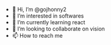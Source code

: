 - 👋 Hi, I’m @gojhonny2
- 👀 I’m interested in softwares    
- 🌱 I’m currently learning react
- 💞️ I’m looking to collaborate on vision
- 📫 How to reach me 


<!---
gojhonny2/gojhonny2 is a ✨ special ✨ repository because its `README.md` (this file) appears on your GitHub profile.
You can click the Preview link to take a look at your changes.
--->
